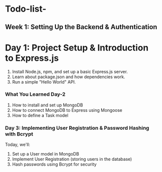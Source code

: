 # Todo-list-

## Week 1: Setting Up the Backend & Authentication

# Day 1: Project Setup & Introduction to Express.js

1. Install Node.js, npm, and set up a basic Express.js server.
2. Learn about package.json and how dependencies work.
3. Run a simple "Hello World" API.


### What You Learned Day-2
1. How to install and set up MongoDB
2. How to connect MongoDB to Express using Mongoose
3. How to define a Task model

### Day 3: Implementing User Registration & Password Hashing with Bcrypt
Today, we'll:
1. Set up a User model in MongoDB
2. Implement User Registration (storing users in the database)
3. Hash passwords using Bcrypt for security
